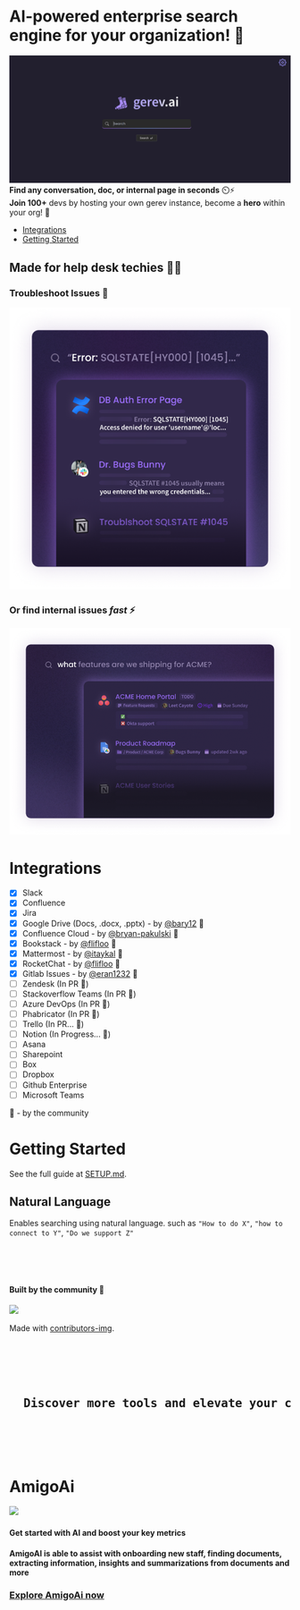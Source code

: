 # AI-powered enterprise search engine for your organization! 🔎

![first image](./images/api.gif)
**Find any conversation, doc, or internal page in seconds** ⏲️⚡️  
**Join 100+** devs by hosting your own gerev instance, become a **hero** within your org! 💪

<!--ts-->
   * [Integrations](#integrations)
   * [Getting Started](#getting-started)
<!--te-->

## Made for help desk techies 👨‍💻

### Troubleshoot Issues 🐛

![fourth image](./images/sql-card.png)

### Or find internal issues _fast_ ⚡️

![second image](./images/product-example.png)

# Integrations

- [x] Slack
- [x] Confluence
- [x] Jira
- [x] Google Drive (Docs, .docx, .pptx) - by [@bary12](https://github.com/bary12) :pray:
- [x] Confluence Cloud - by [@bryan-pakulski](https://github.com/bryan-pakulski) :pray:
- [x] Bookstack - by [@flifloo](https://github.com/flifloo) :pray:
- [x] Mattermost - by [@itaykal](https://github.com/Itaykal) :pray:
- [x] RocketChat - by [@flifloo](https://github.com/flifloo) :pray:
- [x] Gitlab Issues - by [@eran1232](https://github.com/eran1232) :pray:
- [ ] Zendesk (In PR :pray:)
- [ ] Stackoverflow Teams (In PR :pray:)
- [ ] Azure DevOps (In PR :pray:)
- [ ] Phabricator (In PR :pray:)
- [ ] Trello (In PR... :pray:)
- [ ] Notion (In Progress... :pray:)
- [ ] Asana
- [ ] Sharepoint
- [ ] Box
- [ ] Dropbox
- [ ] Github Enterprise
- [ ] Microsoft Teams

:pray: - by the community

# Getting Started

See the full guide at [SETUP.md](./SETUP.md).

## Natural Language

Enables searching using natural language. such as `"How to do X"`, `"how to connect to Y"`, `"Do we support Z"`

<br>
<br>
<br>

#### Built by the community 💜

<a href = "https://github.com/Tanu-N-Prabhu/Python/graphs/contributors">
  <img src = "https://contrib.rocks/image?repo=gerevai/gerev"/>
</a>

Made with [contributors-img](https://contrib.rocks).

<br>

<pre>
  
<h2 align="center">
  Discover more tools and elevate your capabilities!
</h2>
  
</pre>
<br>

# AmigoAi
<a href = "https://amigoapp.ai/">
  <img src = "https://framerusercontent.com/images/uUw1hh5U4LTNHDVai4fE204vIY.png"/>
</a>

#### Get started with AI and boost your key metrics
#### AmigoAI is able to assist with onboarding new staff, finding documents, extracting information, insights and summarizations from documents and more

### <a href = "https://amigoapp.ai/">Explore AmigoAi now</a>


